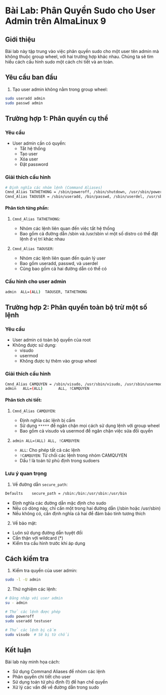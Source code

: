# Bài Lab: Phân Quyền Sudo cho User Admin trên AlmaLinux 9

## Giới thiệu

Bài lab này tập trung vào việc phân quyền sudo cho một user tên admin mà không thuộc group wheel, với hai trường hợp khác nhau. Chúng ta sẽ tìm hiểu cách cấu hình sudo một cách chi tiết và an toàn.

## Yêu cầu ban đầu

1. Tạo user admin không nằm trong group wheel:
```bash
sudo useradd admin
sudo passwd admin
```

## Trường hợp 1: Phân quyền cụ thể

### Yêu cầu
- User admin cần có quyền:
  - Tắt hệ thống
  - Tạo user
  - Xóa user
  - Đặt password

### Giải thích cấu hình

```bash
# Định nghĩa các nhóm lệnh (Command Aliases)
Cmnd_Alias TATHETHONG = /sbin/poweroff, /sbin/shutdown, /usr/sbin/poweroff, /usr/sbin/shutdown
Cmnd_Alias TAOUSER = /sbin/useradd, /bin/passwd, /sbin/userdel, /usr/sbin/useradd, /usr/bin/passwd, /usr/sbin/userdel
```

#### Phân tích từng phần:

1. `Cmnd_Alias TATHETHONG`:
   - Nhóm các lệnh liên quan đến việc tắt hệ thống
   - Bao gồm cả đường dẫn /sbin và /usr/sbin vì một số distro có thể đặt lệnh ở vị trí khác nhau

2. `Cmnd_Alias TAOUSER`:
   - Nhóm các lệnh liên quan đến quản lý user
   - Bao gồm useradd, passwd, và userdel
   - Cũng bao gồm cả hai đường dẫn có thể có

### Cấu hình cho user admin
```bash
admin  ALL=(ALL)  TAOUSER, TATHETHONG
```

## Trường hợp 2: Phân quyền toàn bộ trừ một số lệnh

### Yêu cầu
- User admin có toàn bộ quyền của root
- Không được sử dụng:
  - visudo
  - usermod
  - Không được tự thêm vào group wheel

### Giải thích cấu hình

```bash
Cmnd_Alias CAMQUYEN = /sbin/visudo, /usr/sbin/visudo, /usr/sbin/usermod, /sbin/useradd -G wheel *****, /usr/sbin/useradd -G wheel ***
admin   ALL=(ALL)       ALL, !CAMQUYEN
```

#### Phân tích chi tiết:

1. `Cmnd_Alias CAMQUYEN`:
   - Định nghĩa các lệnh bị cấm
   - Sử dụng `*****` để ngăn chặn mọi cách sử dụng lệnh với group wheel
   - Bao gồm cả visudo và usermod để ngăn chặn việc sửa đổi quyền

2. `admin ALL=(ALL) ALL, !CAMQUYEN`:
   - `ALL`: Cho phép tất cả các lệnh
   - `!CAMQUYEN`: Từ chối các lệnh trong nhóm CAMQUYEN
   - Dấu ! là toán tử phủ định trong sudoers

### Lưu ý quan trọng

1. Về đường dẫn `secure_path`:
```bash
Defaults    secure_path = /sbin:/bin:/usr/sbin:/usr/bin
```
- Định nghĩa các đường dẫn mặc định cho sudo
- Nếu có dòng này, chỉ cần một trong hai đường dẫn (/sbin hoặc /usr/sbin)
- Nếu không có, cần định nghĩa cả hai để đảm bảo tính tương thích

2. Về bảo mật:
- Luôn sử dụng đường dẫn tuyệt đối
- Cẩn thận với wildcard (*)
- Kiểm tra cấu hình trước khi áp dụng

## Cách kiểm tra

1. Kiểm tra quyền của user admin:
```bash
sudo -l -U admin
```

2. Thử nghiệm các lệnh:
```bash
# Đăng nhập với user admin
su - admin

# Thử các lệnh được phép
sudo poweroff
sudo useradd testuser

# Thử các lệnh bị cấm
sudo visudo  # Sẽ bị từ chối
```

## Kết luận

Bài lab này minh họa cách:
- Sử dụng Command Aliases để nhóm các lệnh
- Phân quyền chi tiết cho user
- Sử dụng toán tử phủ định (!) để hạn chế quyền
- Xử lý các vấn đề về đường dẫn trong sudo